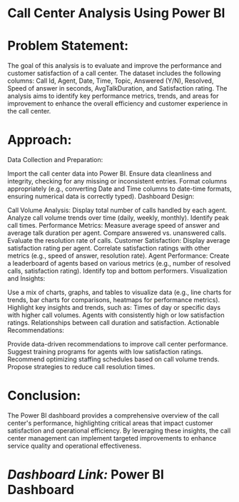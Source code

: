 # Call Center Analysis Using Power BI
# Problem Statement:
The goal of this analysis is to evaluate and improve the performance and customer satisfaction of a call center. The dataset includes the following columns: Call Id, Agent, Date, Time, Topic, Answered (Y/N), Resolved, Speed of answer in seconds, AvgTalkDuration, and Satisfaction rating. The analysis aims to identify key performance metrics, trends, and areas for improvement to enhance the overall efficiency and customer experience in the call center.

# Approach:
Data Collection and Preparation:

Import the call center data into Power BI.
Ensure data cleanliness and integrity, checking for any missing or inconsistent entries.
Format columns appropriately (e.g., converting Date and Time columns to date-time formats, ensuring numerical data is correctly typed).
Dashboard Design:

Call Volume Analysis:
Display total number of calls handled by each agent.
Analyze call volume trends over time (daily, weekly, monthly).
Identify peak call times.
Performance Metrics:
Measure average speed of answer and average talk duration per agent.
Compare answered vs. unanswered calls.
Evaluate the resolution rate of calls.
Customer Satisfaction:
Display average satisfaction rating per agent.
Correlate satisfaction ratings with other metrics (e.g., speed of answer, resolution rate).
Agent Performance:
Create a leaderboard of agents based on various metrics (e.g., number of resolved calls, satisfaction rating).
Identify top and bottom performers.
Visualization and Insights:

Use a mix of charts, graphs, and tables to visualize data (e.g., line charts for trends, bar charts for comparisons, heatmaps for performance metrics).
Highlight key insights and trends, such as:
Times of day or specific days with higher call volumes.
Agents with consistently high or low satisfaction ratings.
Relationships between call duration and satisfaction.
Actionable Recommendations:

Provide data-driven recommendations to improve call center performance.
Suggest training programs for agents with low satisfaction ratings.
Recommend optimizing staffing schedules based on call volume trends.
Propose strategies to reduce call resolution times.
# Conclusion:
The Power BI dashboard provides a comprehensive overview of the call center's performance, highlighting critical areas that impact customer satisfaction and operational efficiency. By leveraging these insights, the call center management can implement targeted improvements to enhance service quality and operational effectiveness.

# ***Dashboard Link:***  Power BI Dashboard
